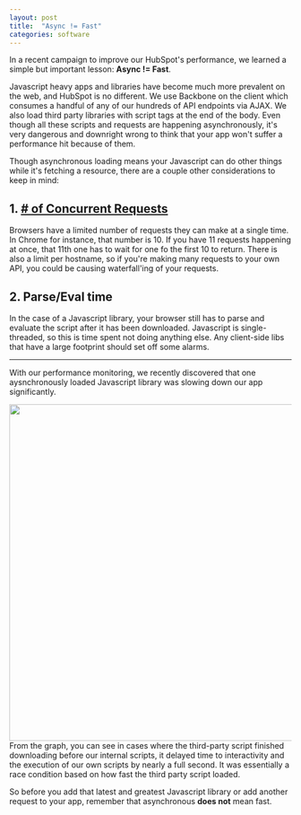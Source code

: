 ```yaml
---
layout: post
title:  "Async != Fast"
categories: software
---
```


In a recent campaign to improve our HubSpot's performance, we learned a simple but important lesson: __Async != Fast__.

Javascript heavy apps and libraries have become much more prevalent on the web, and HubSpot is no different. We use Backbone on the client which consumes a handful of any of our hundreds of API endpoints via AJAX. We also load third party libraries with script tags at the end of the body. Even though all these scripts and requests are happening asynchronously, it's very dangerous and downright wrong to think that your app won't suffer a performance hit because of them.

Though asynchronous loading means your Javascript can do other things while it's fetching a resource, there are a couple other considerations to keep in mind:

## 1. [# of Concurrent Requests](http://www.browserscope.org/?category=network)

Browsers have a limited number of requests they can make at a single time. In Chrome for instance, that number is 10. If you have 11 requests happening at once, that 11th one has to wait for one fo the first 10 to return. There is also a limit per hostname, so if you're making many requests to your own API, you could be causing waterfall'ing of your requests.

## 2. Parse/Eval time

In the case of a Javascript library, your browser still has to parse and evaluate the script after it has been downloaded. Javascript is single-threaded, so this is time spent not doing anything else. Any client-side libs that have a large footprint should set off some alarms.

-----

With our performance monitoring, we recently discovered that one aysnchronously loaded Javascript library was slowing down our app significantly.

<a href="http://cdn2.hubspot.net/hub/319577/file-2180960427-jpg/load_time_3rd_party_lib.jpg"><img src='http://cdn2.hubspot.net/hub/319577/file-2180960427-jpg/load_time_3rd_party_lib.jpg' style='margin-top:10px;display:block;margin:auto;width:600px;'/></a> From the graph, you can see in cases where the third-party script finished downloading before our internal scripts, it delayed time to interactivity and the execution of our own scripts by nearly a full second. It was essentially a race condition based on how fast the third party script loaded.

So before you add that latest and greatest Javascript library or add another request to your app, remember that asynchronous __does not__ mean fast.
